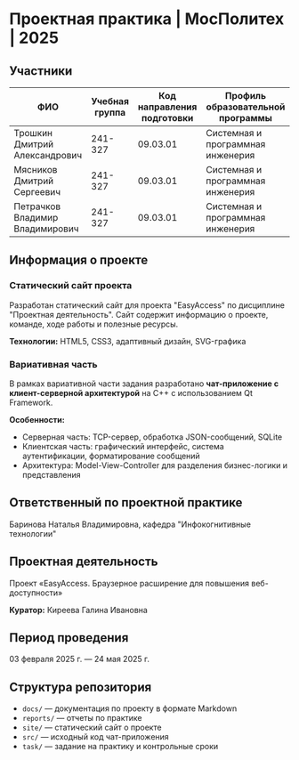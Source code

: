 # Проектная практика | МосПолитех | 2025

## Участники

| ФИО                             | Учебная группа | Код направления подготовки | Профиль образовательной программы |
|---------------------------------|----------------|----------------------------|-----------------------------------|
| Трошкин Дмитрий Александрович   | 241-327        | 09.03.01                   | Системная и программная инженерия |
| Мясников Дмитрий Сергеевич      | 241-327        | 09.03.01                   | Системная и программная инженерия |
| Петрачков Владимир Владимирович | 241-327        | 09.03.01                   | Системная и программная инженерия |

## Информация о проекте

### Статический сайт проекта
Разработан статический сайт для проекта "EasyAccess" по дисциплине "Проектная деятельность". Сайт содержит информацию о проекте, команде, ходе работы и полезные ресурсы.

**Технологии:** HTML5, CSS3, адаптивный дизайн, SVG-графика

### Вариативная часть
В рамках вариативной части задания разработано **чат-приложение с клиент-серверной архитектурой** на C++ с использованием Qt Framework.

**Особенности:**
- Серверная часть: TCP-сервер, обработка JSON-сообщений, SQLite
- Клиентская часть: графический интерфейс, система аутентификации, форматирование сообщений
- Архитектура: Model-View-Controller для разделения бизнес-логики и представления

## Ответственный по проектной практике
Баринова Наталья Владимировна, кафедра "Инфокогнитивные технологии"

## Проектная деятельность
Проект «EasyAccess. Браузерное расширение для повышения веб-доступности»

**Куратор:** Киреева Галина Ивановна

## Период проведения
03 февраля 2025 г. — 24 мая 2025 г.

## Структура репозитория
- `docs/` — документация по проекту в формате Markdown
- `reports/` — отчеты по практике
- `site/` — статический сайт о проекте
- `src/` — исходный код чат-приложения
- `task/` — задание на практику и контрольные сроки
